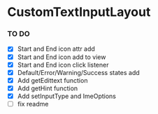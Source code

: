 # CustomTextInputLayout

### TO DO
  - [x] Start and End icon attr add
  - [x] Start and End icon add to view
  - [x] Start and End icon click listener
  - [x] Default/Error/Warning/Success states add
  - [x] Add getEdittext function
  - [x] Add getHint function
  - [x] Add setInputType and ImeOptions
  - [ ] fix readme
